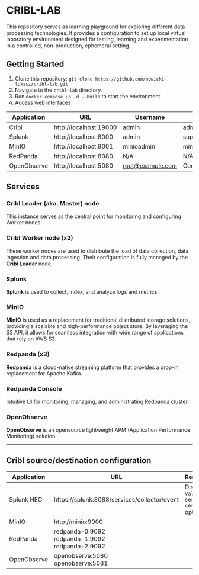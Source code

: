 # CRIBL-LAB

This repository serves as learning playground for exploring different data processing technologies.
It provides a configuration to set up local virtual laboratory environment designed for testing, learning and experimentation in a controlled, non-production, ephemeral setting.

## Getting Started

1. Clone this repository: `git clone https://github.com/nowicki-lukasz/cribl-lab.git`
2. Navigate to the `cribl-lab` directory.
3. Run `docker-compose up -d --build` to start the environment.
4. Access web interfaces

| Application | URL | Username | Password |
|-|-|-|-|
| Cribl | http://localhost:19000 | admin | admin |
| Splunk | http://localhost:8000 | admin | superadmin |
| MinIO | http://localhost:9001 | minioadmin | minioadmin |
| RedPanda | http://localhost:8080 | N/A | N/A |
| OpenObserve | http://localhost:5080 | root@example.com | Complexpass#123 |

## Services

### Cribl Leader (aka. Master) node
This instance serves as the central point for monitoring and configuring Worker nodes.

### Cribl Worker node (x2)
These worker nodes are used to distribute the load of data collection, data ingestion and data processing. Their configuration is fully managed by the **Cribl Leader** node.

### Splunk
**Splunk** is used to collect, index, and analyze logs and metrics.

### MinIO
**MinIO** is used as a replacement for traditional distributed storage solutions, providing a scalable and high-performance object store. By leveraging the S3 API, it allows for seamless integration with wide range of applications that rely on AWS S3.

### Redpanda (x3)
**Redpanda** is a cloud-native streaming platform that provides a drop-in replacement for Apache Kafka.

### Redpanda Console
Intuitive UI for monitoring, managing, and administrating Redpanda cluster.

### OpenObserve
**OpenObserve** is an opensource lightweight APM (Application Performance Monitoring) solution.

---
## Cribl source/destination configuration
| Application | URL | Remarks |
|-|-|-|
| Splunk HEC | https://splunk:8088/services/collector/event | Disable `Validate server certs` option
| MinIO | http://minio:9000 | |
| RedPanda| redpanda-0:9092 </br> redpanda-1:9092 </br> redpanda-2:9092
| OpenObserve | openobserve:5080 </br> openobserve:5081
